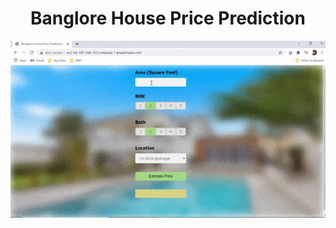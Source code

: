 <h1 align="center">Banglore House Price Prediction</h1>
<div align="center">
<img src="https://github.com/Naga-kalyan/Machine_Learning/blob/master/END-TO-END-ML/BangloreHousePricePrediction/Imgs/bhp.gif">
</div>
